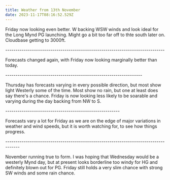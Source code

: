 ```yaml
---
title: Weather from 13th November
date: 2023-11-17T08:16:52.529Z
---
```

Friday now looking even better.  W backing WSW winds and look ideal for the Long Mynd PG launching.  Might go a bit too far off to thte south later on.  Cloudbase getting to 3000ft.

\------------------------------------------------------------------------------

Forecasts changed again, with Friday now looking marginally better than today.

\-------------------------------------------------------------------

Thursday has forecasts varying in every possible direction, but most show light Westerly some of the time. Most show no rain, but one at least does say there's a chance.  Friday is now looking less likely to be soarable and varying during the day backing from NW to S.

\--------------------------------------------------------

Forecasts vary a lot for Friday as we are on the edge of major variations in weather and wind speeds, but it is worth watching for, to see how things progress.

\-------------------------------------------------------------------------------------

November running true to form.  I was hoping that Wednesday would be a westerly Mynd day, but at present looks borderline too windy for HG and definitely blown out for PG.  Friday still holds a very slim chance with strong SW winds and some rain chance.